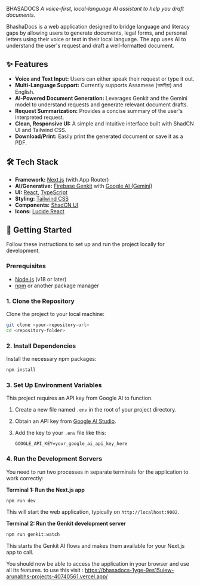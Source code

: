 
BHASADOCS
*A voice-first, local-language AI assistant to help you draft documents.*

BhashaDocs is a web application designed to bridge language and literacy gaps by allowing users to generate documents, legal forms, and personal letters using their voice or text in their local language. The app uses AI to understand the user's request and draft a well-formatted document.

## ✨ Features

- **Voice and Text Input:** Users can either speak their request or type it out.
- **Multi-Language Support:** Currently supports Assamese (অসমীয়া) and English.
- **AI-Powered Document Generation:** Leverages Genkit and the Gemini model to understand requests and generate relevant document drafts.
- **Request Summarization:** Provides a concise summary of the user's interpreted request.
- **Clean, Responsive UI:** A simple and intuitive interface built with ShadCN UI and Tailwind CSS.
- **Download/Print:** Easily print the generated document or save it as a PDF.

## 🛠️ Tech Stack

- **Framework:** [Next.js](https://nextjs.org/) (with App Router)
- **AI/Generative:** [Firebase Genkit](https://firebase.google.com/docs/genkit) with [Google AI (Gemini)](https://ai.google.dev/)
- **UI:** [React](https://react.dev/), [TypeScript](https://www.typescriptlang.org/)
- **Styling:** [Tailwind CSS](https://tailwindcss.com/)
- **Components:** [ShadCN UI](https://ui.shadcn.com/)
- **Icons:** [Lucide React](https://lucide.dev/)

## 🚀 Getting Started

Follow these instructions to set up and run the project locally for development.

### Prerequisites

- [Node.js](https://nodejs.org/en) (v18 or later)
- [npm](https://www.npmjs.com/) or another package manager

### 1. Clone the Repository

Clone the project to your local machine:
```bash
git clone <your-repository-url>
cd <repository-folder>
```

### 2. Install Dependencies

Install the necessary npm packages:
```bash
npm install
```

### 3. Set Up Environment Variables

This project requires an API key from Google AI to function.

1.  Create a new file named `.env` in the root of your project directory.
2.  Obtain an API key from [Google AI Studio](https://aistudio.google.com/app/apikey).
3.  Add the key to your `.env` file like this:

    ```
    GOOGLE_API_KEY=your_google_ai_api_key_here
    ```

### 4. Run the Development Servers

You need to run two processes in separate terminals for the application to work correctly:

**Terminal 1: Run the Next.js app**
```bash
npm run dev
```
This will start the web application, typically on `http://localhost:9002`.

**Terminal 2: Run the Genkit development server**
```bash
npm run genkit:watch
```
This starts the Genkit AI flows and makes them available for your Next.js app to call.

You should now be able to access the application in your browser and use all its features.
to use this visit : https://bhasadocs-1yge-9es15uiew-arunabhs-projects-40740561.vercel.app/
